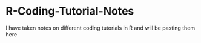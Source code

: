 # R-Coding-Tutorial-Notes
I have taken notes on different coding tutorials in R and will be pasting them here 
